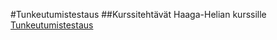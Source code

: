 #Tunkeutumistestaus
##Kurssitehtävät Haaga-Helian kurssille [Tunkeutumistestaus](https://terokarvinen.com/tunkeutumistestaus/)
